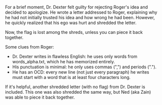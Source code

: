 For a brief moment, Dr. Dexter felt guilty for rejecting Roger's idea and decided to apologize. He wrote a letter addressed to Roger, explaining why he had not initially trusted his idea and how wrong he had been. However, he quickly realized that his ego was hurt and shredded the letter.

Now, the flag is lost among the shreds, unless you can piece it back together.

Some clues from Roger:
- Dr. Dexter writes in flawless English: he uses only words from words_alpha.txt, which he has memorized entirely.
- His punctuation is minimal: he only uses commas (",") and periods (".").
- He has an OCD: every new line (not just every paragraph) he writes must start with a word that is at least four characters long.

If it's helpful, another shredded letter (with no flag) from Dr. Dexter is included. This one was also shredded the same way, but Ned (aka Zain) was able to piece it back together.

